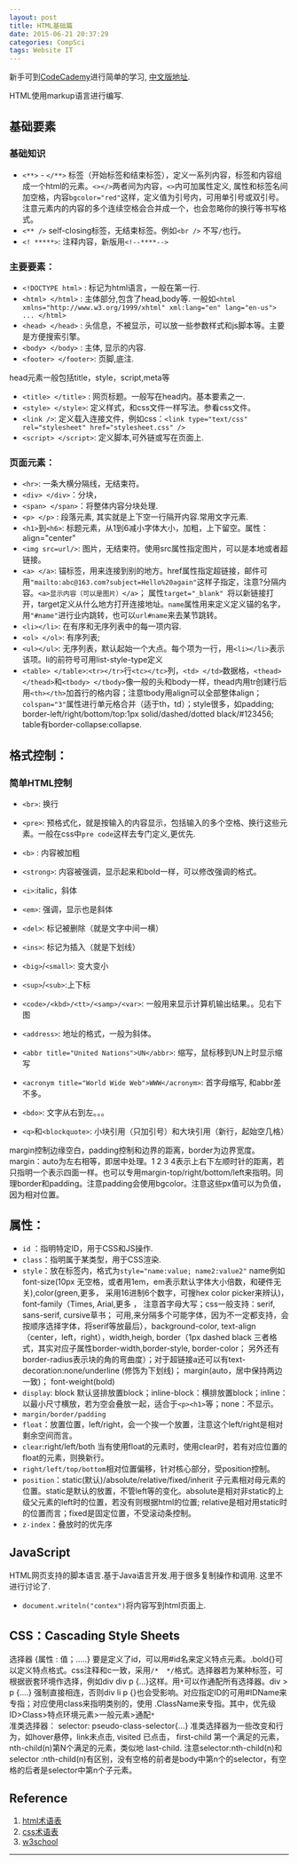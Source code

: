 ```yaml
---
layout: post
title: HTML基础篇
date: 2015-06-21 20:37:29
categories: CompSci
tags: Website IT
---
```


新手可到[CodeCademy](http://www.codecademy.com/)进行简单的学习, [中文版地址](http://www.codecademy.com/zh).

HTML使用markup语言进行编写.

## 基础要素

### 基础知识
- `<**>` - `</**>` 标签（开始标签和结束标签），定义一系列内容，标签和内容组成一个html的元素。`<></>`两者间为内容，`<>`内可加属性定义, 属性和标签名间加空格，内容`bgcolor="red"`这样，定义值为引号内，可用单引号或双引号。注意元素内的内容的多个连续空格会合并成一个，也会忽略你的换行等书写格式。
- `<** />` self-closing标签，无结束标签。例如`<br />` 不写`/`也行。
- `<! *****>`: 注释内容，新版用`<!--****-->`

### 主要要素：

- `<!DOCTYPE html>` : 标记为html语言，一般在第一行.
- `<html> </html>` : 主体部分,包含了head,body等. 一般如`<html xmlns="http://www.w3.org/1999/xhtml" xml:lang="en" lang="en-us"> ... </html>`
- `<head> </head>` : 头信息，不被显示，可以放一些参数样式和js脚本等。主要是方便搜索引擎。
- `<body> </body>` : 主体, 显示的内容.
- `<footer> </footer>`: 页脚,底注.

head元素一般包括title，style，script,meta等

- `<title> </title>` : 网页标题。一般写在head内。基本要素之一.
- `<style> </style>`: 定义样式，和css文件一样写法。参看css文件。
- `<link />`: 定义载入连接文件，例如css：`<link type="text/css" rel="stylesheet" href="stylesheet.css" />`
- `<script> </script>`: 定义脚本,可外链或写在页面上.

### 页面元素：

- `<hr>`: 一条大横分隔线，无结束符。
- `<div> </div>`：分块，
- `<span> </span>`：将整体内容分块处理.
- `<p> </p>` : 段落元素, 其实就是上下空一行隔开内容.常用文字元素. 
- `<h1>`到`<h6>`: 标题元素，从1到6减小字体大小，加粗，上下留空。属性：align="center"
- `<img src=url/>`: 图片，无结束符。使用src属性指定图片，可以是本地或者超链接。
- `<a> </a>`: 锚标签，用来连接到别的地方。href属性指定超链接，邮件可用`"mailto:abc@163.com?subject=Hello%20again"`这样子指定，注意?分隔内容。`<a>显示内容（可以是图片）</a>`； 属性`target="_blank" `将以新链接打开，target定义从什么地方打开连接地址。`name`属性用来定义定义锚的名字，用`"#name"`进行业内跳转，也可以`url#name`来去某节跳转。
- `<li></li>`: 在有序和无序列表中的每一项内容.
- `<ol> </ol>`: 有序列表; 
- `<ul></ul>`: 无序列表，默认起始一个大点。每个项为一行，用`<li></li>`表示该项。li的前符号可用list-style-type定义
- `<table> </table>`:`<tr></tr>`行`<tc></tc>`列，`<td> </td>`数据格，`<thead> </thead>`和`<tbody> </tbody>`像一般的头和body一样，thead内用tr创建行后用`<th></th>`加首行的格内容；注意tbody用align可以全部整体align；`colspan="3"`属性进行单元格合并（适于th，td）；style很多，如padding; border-left/right/bottom/top:1px solid/dashed/dotted black/#123456; table有border-collapse:collapse.


## 格式控制：

### 简单HTML控制

- `<br>`: 换行
- `<pre>`: 预格式化，就是按输入的内容显示，包括输入的多个空格、换行这些元素。一般在css中`pre code`这样去专门定义,更优先.
- `<b>` : 内容被加粗
- `<strong>`: 内容被强调，显示起来和bold一样，可以修改强调的格式。
- `<i>`:italic，斜体
- `<em>`: 强调，显示也是斜体
- `<del>`: 标记被删除（就是文字中间一横）
- `<ins>`: 标记为插入（就是下划线）
- `<big>`/`<small>`: 变大变小
- `<sup>`/`<sub>`:上下标
- `<code>/<kbd>/<tt>/<samp>/<var>`: 一般用来显示计算机输出结果。。见右下图
- `<address>`: 地址的格式，一般为斜体。


- `<abbr title="United Nations">UN</abbr>`: 缩写，鼠标移到UN上时显示缩写
- `<acronym title="World Wide Web">WWW</acronym>`: 首字母缩写, 和abbr差不多。
- `<bdo>`: 文字从右到左。。。
- `<q>`和`<blockquote>`: 小块引用（只加引号）和大块引用（新行，起始空几格）


 
margin控制边缘空白，padding控制和边界的距离，border为边界宽度。margin：auto为左右相等，即居中处理。1 2 3 4表示上右下左顺时针的距离，若只指明一个表示四面一样。也可以专用margin-top/right/bottom/left来指明。同理border和padding。注意padding会使用bgcolor。注意这些px值可以为负值，因为相对位置。






## 属性：

- `id` ：指明特定ID，用于CSS和JS操作.
- `class`：指明属于某类型，用于CSS渲染.
- `style`：放在标签内，格式为`style="name:value; name2:value2"` name例如font-size(10px 无空格，或者用1em，em表示默认字体大小倍数，和硬件无关),color(green,更多， 采用16进制6个数字，可搜hex color picker来辨认)， font-family（Times, Arial,更多 ， 注意首字母大写；css一般支持：serif, sans-serif, cursive草书； 可用,来分隔多个可能字体，因为不一定都支持，会按顺序选择字体，将serif等放最后），background-color, text-align（center，left，right），width,heigh, border（1px dashed black 三者格式，其实对应子属性border-width,border-style, border-color； 另外还有border-radius表示块的角的弯曲度）；对于超链接a还可以有text-decoration:none/underline (修饰为下划线)； margin(auto，居中保持两边一致)； font-weight(bold)
- `display`: block 默认竖排放置block；inline-block：横排放置block；inline：以最小尺寸横放，若为空会叠放一起，适合于`<p><h1>`等；none：不显示。
- `margin/border/padding`
- `float`：放置位置，left/right，会一个挨一个放置，注意这个left/right是相对剩余空间而言。
- `clear`:right/left/both 当有使用float的元素时，使用clear时，若有对应位置的float的元素，则换新行。
- `right/left/top/bottom`相对位置偏移，针对核心部分，受position控制。
- `position`：static(默认)/absolute/relative/fixed/inherit 子元素相对母元素的位置。static是默认的放置，不管left等的变化。absolute是相对非static的上级父元素的left时的位置，若没有则根据html的位置; relative是相对用static时的位置而言；fixed是固定位置，不受滚动条控制。
- `z-index`：叠放时的优先序

## JavaScript
HTML网页支持的脚本语言.基于Java语言开发.用于很多复制操作和调用. 这里不进行讨论了.

- `document.writeln("contex")`将内容写到html页面上.

## CSS：Cascading Style Sheets
选择器 {属性 : 值；.....} 要是定义了id，可以用#id名来定义特点元素。.bold{}可以定义特点格式。css注释和c一致，采用`/*  */`格式。选择器若为某种标签，可根据嵌套环境作选择，例如div div p {...}这样。用`*`可以作通配所有选择器。div > p {....} 强制直接相连，否则div li p {}也会受影响。对应指定ID的可用#IDName来专指；对应使用class来指明类别的，使用 .ClassName来专指。其中，优先级ID>Class>特点环境元素>一般元素>通配`*`  
准类选择器： selector: pseudo-class-selector{...} 准类选择器为一些改变和行为，如hover悬停，link未点击, visited 已点击， first-child 第一个满足的元素，nth-child(n)第N个满足的元素，类似地 last-child. 注意selector:nth-child(n)和selector :nth-child(n)有区别，没有空格的前者是body中第n个的selector，有空格的后者是selector中第n个子元素。

## Reference
1. [html术语表](http://www.codecademy.com/zh/glossary/html)
2. [css术语表](http://www.codecademy.com/zh/glossary/css)
3. [w3school](http://www.w3schools.com/)

---
